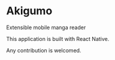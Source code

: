 # Akigumo
Extensible mobile manga reader

This application is built with React Native.

Any contribution is welcomed.
